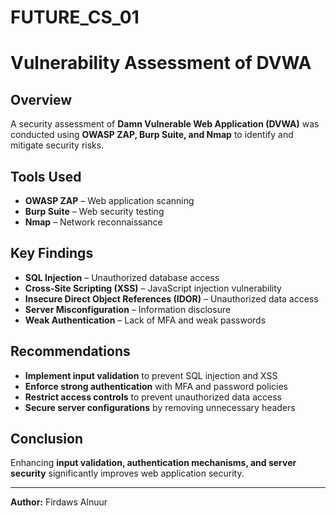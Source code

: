 # FUTURE_CS_01
# Vulnerability Assessment of DVWA

## Overview
A security assessment of **Damn Vulnerable Web Application (DVWA)** was conducted using **OWASP ZAP, Burp Suite, and Nmap** to identify and mitigate security risks.

## Tools Used
- **OWASP ZAP** – Web application scanning
- **Burp Suite** – Web security testing
- **Nmap** – Network reconnaissance

## Key Findings
- **SQL Injection** – Unauthorized database access
- **Cross-Site Scripting (XSS)** – JavaScript injection vulnerability
- **Insecure Direct Object References (IDOR)** – Unauthorized data access
- **Server Misconfiguration** – Information disclosure
- **Weak Authentication** – Lack of MFA and weak passwords

## Recommendations
- **Implement input validation** to prevent SQL injection and XSS
- **Enforce strong authentication** with MFA and password policies
- **Restrict access controls** to prevent unauthorized data access
- **Secure server configurations** by removing unnecessary headers

## Conclusion
Enhancing **input validation, authentication mechanisms, and server security** significantly improves web application security.

---

**Author:** Firdaws Alnuur  
